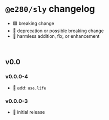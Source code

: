 
# `@e280/sly` changelog
- 🟥 breaking change
- 🔶 deprecation or possible breaking change
- 🍏 harmless addition, fix, or enhancement

<br/>

## v0.0

### v0.0.0-4
- 🍏 add: `use.life`

### v0.0.0-3
- 🍏 initial release

